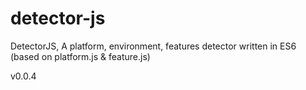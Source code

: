 # detector-js
DetectorJS, A platform, environment, features detector written in ES6 (based on platform.js & feature.js)

v0.0.4

